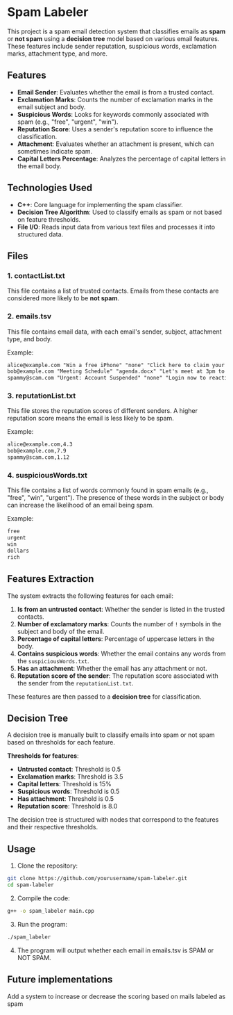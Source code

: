 # Spam Labeler

This project is a spam email detection system that classifies emails as **spam** or **not spam** using a **decision tree** model based on various email features. These features include sender reputation, suspicious words, exclamation marks, attachment type, and more.

## Features
- **Email Sender**: Evaluates whether the email is from a trusted contact.
- **Exclamation Marks**: Counts the number of exclamation marks in the email subject and body.
- **Suspicious Words**: Looks for keywords commonly associated with spam (e.g., "free", "urgent", "win").
- **Reputation Score**: Uses a sender's reputation score to influence the classification.
- **Attachment**: Evaluates whether an attachment is present, which can sometimes indicate spam.
- **Capital Letters Percentage**: Analyzes the percentage of capital letters in the email body.

## Technologies Used

- **C++**: Core language for implementing the spam classifier.
- **Decision Tree Algorithm**: Used to classify emails as spam or not based on feature thresholds.
- **File I/O**: Reads input data from various text files and processes it into structured data.

## Files

### 1. **contactList.txt**
This file contains a list of trusted contacts. Emails from these contacts are considered more likely to be **not spam**.

### 2. **emails.tsv**
This file contains email data, with each email's sender, subject, attachment type, and body.

Example:
```markdown
alice@example.com "Win a free iPhone" "none" "Click here to claim your prize now!"
bob@example.com "Meeting Schedule" "agenda.docx" "Let's meet at 3pm to discuss the roadmap."
spammy@scam.com "Urgent: Account Suspended" "none" "Login now to reactivate your account."
```

### 3. **reputationList.txt**
This file stores the reputation scores of different senders. A higher reputation score means the email is less likely to be spam.

Example:
```markdown
alice@example.com,4.3
bob@example.com,7.9
spammy@scam.com,1.12
```

### 4. **suspiciousWords.txt**
This file contains a list of words commonly found in spam emails (e.g., "free", "win", "urgent"). The presence of these words in the subject or body can increase the likelihood of an email being spam.

Example:
```markdown
free
urgent
win
dollars
rich
```

## Features Extraction

The system extracts the following features for each email:

1. **Is from an untrusted contact**: Whether the sender is listed in the trusted contacts.
2. **Number of exclamatory marks**: Counts the number of `!` symbols in the subject and body of the email.
3. **Percentage of capital letters**: Percentage of uppercase letters in the body.
4. **Contains suspicious words**: Whether the email contains any words from the `suspiciousWords.txt`.
5. **Has an attachment**: Whether the email has any attachment or not.
6. **Reputation score of the sender**: The reputation score associated with the sender from the `reputationList.txt`.

These features are then passed to a **decision tree** for classification.

## Decision Tree

A decision tree is manually built to classify emails into spam or not spam based on thresholds for each feature.

**Thresholds for features**:
- **Untrusted contact**: Threshold is 0.5
- **Exclamation marks**: Threshold is 3.5
- **Capital letters**: Threshold is 15%
- **Suspicious words**: Threshold is 0.5
- **Has attachment**: Threshold is 0.5
- **Reputation score**: Threshold is 8.0

The decision tree is structured with nodes that correspond to the features and their respective thresholds.

## Usage

1. Clone the repository:

```bash
git clone https://github.com/yourusername/spam-labeler.git
cd spam-labeler
```

2. Compile the code:
```bash
g++ -o spam_labeler main.cpp
```

3. Run the program:
```bash
./spam_labeler
```

4. The program will output whether each email in emails.tsv is SPAM or NOT SPAM.

## Future implementations

Add a system to increase or decrease the scoring based on mails labeled as spam